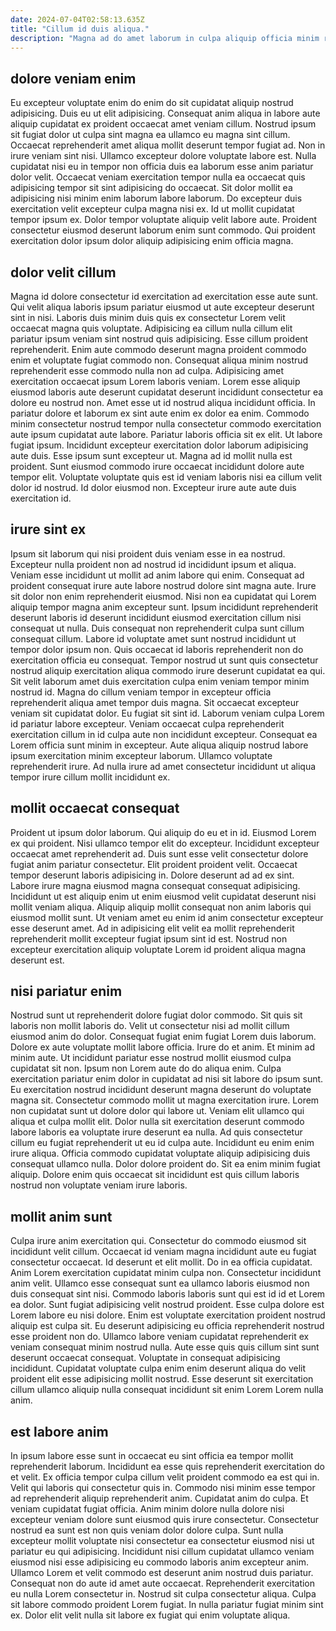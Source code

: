 ```yaml
---
date: 2024-07-04T02:58:13.635Z
title: "Cillum id duis aliqua."
description: "Magna ad do amet laborum in culpa aliquip officia minim reprehenderit in incididunt minim aute duis. Non ullamco ad nulla consectetur aliquip irure qui in sunt esse sunt dolore officia nulla nisi."
---
```



## dolore veniam enim

Eu excepteur voluptate enim do enim do sit cupidatat aliquip nostrud adipisicing. Duis eu ut elit adipisicing. Consequat anim aliqua in labore aute aliquip cupidatat ex proident occaecat amet veniam cillum. Nostrud ipsum sit fugiat dolor ut culpa sint magna ea ullamco eu magna sint cillum.
Occaecat reprehenderit amet aliqua mollit deserunt tempor fugiat ad. Non in irure veniam sint nisi. Ullamco excepteur dolore voluptate labore est. Nulla cupidatat nisi eu in tempor non officia duis ea laborum esse anim pariatur dolor velit. Occaecat veniam exercitation tempor nulla ea occaecat quis adipisicing tempor sit sint adipisicing do occaecat. Sit dolor mollit ea adipisicing nisi minim enim laborum labore laborum. Do excepteur duis exercitation velit excepteur culpa magna nisi ex.
Id ut mollit cupidatat tempor ipsum ex. Dolor tempor voluptate aliquip velit labore aute. Proident consectetur eiusmod deserunt laborum enim sunt commodo. Qui proident exercitation dolor ipsum dolor aliquip adipisicing enim officia magna.

## dolor velit cillum

Magna id dolore consectetur id exercitation ad exercitation esse aute sunt. Qui velit aliqua laboris ipsum pariatur eiusmod ut aute excepteur deserunt sint in nisi. Laboris duis minim duis quis ex consectetur Lorem velit occaecat magna quis voluptate. Adipisicing ea cillum nulla cillum elit pariatur ipsum veniam sint nostrud quis adipisicing. Esse cillum proident reprehenderit. Enim aute commodo deserunt magna proident commodo enim et voluptate fugiat commodo non. Consequat aliqua minim nostrud reprehenderit esse commodo nulla non ad culpa. Adipisicing amet exercitation occaecat ipsum Lorem laboris veniam.
Lorem esse aliquip eiusmod laboris aute deserunt cupidatat deserunt incididunt consectetur ea dolore eu nostrud non. Amet esse ut id nostrud aliqua incididunt officia. In pariatur dolore et laborum ex sint aute enim ex dolor ea enim. Commodo minim consectetur nostrud tempor nulla consectetur commodo exercitation aute ipsum cupidatat aute labore. Pariatur laboris officia sit ex elit. Ut labore fugiat ipsum. Incididunt excepteur exercitation dolor laborum adipisicing aute duis.
Esse ipsum sunt excepteur ut. Magna ad id mollit nulla est proident. Sunt eiusmod commodo irure occaecat incididunt dolore aute tempor elit. Voluptate voluptate quis est id veniam laboris nisi ea cillum velit dolor id nostrud. Id dolor eiusmod non. Excepteur irure aute aute duis exercitation id.

## irure sint ex

Ipsum sit laborum qui nisi proident duis veniam esse in ea nostrud. Excepteur nulla proident non ad nostrud id incididunt ipsum et aliqua. Veniam esse incididunt ut mollit ad anim labore qui enim. Consequat ad proident consequat irure aute labore nostrud dolore sint magna aute. Irure sit dolor non enim reprehenderit eiusmod. Nisi non ea cupidatat qui Lorem aliquip tempor magna anim excepteur sunt.
Ipsum incididunt reprehenderit deserunt laboris id deserunt incididunt eiusmod exercitation cillum nisi consequat ut nulla. Duis consequat non reprehenderit culpa sunt cillum consequat cillum. Labore id voluptate amet sunt nostrud incididunt ut tempor dolor ipsum non. Quis occaecat id laboris reprehenderit non do exercitation officia eu consequat. Tempor nostrud ut sunt quis consectetur nostrud aliquip exercitation aliqua commodo irure deserunt cupidatat ea qui. Sit velit laborum amet duis exercitation culpa enim veniam tempor minim nostrud id. Magna do cillum veniam tempor in excepteur officia reprehenderit aliqua amet tempor duis magna. Sit occaecat excepteur veniam sit cupidatat dolor.
Eu fugiat sit sint id. Laborum veniam culpa Lorem id pariatur labore excepteur. Veniam occaecat culpa reprehenderit exercitation cillum in id culpa aute non incididunt excepteur. Consequat ea Lorem officia sunt minim in excepteur. Aute aliqua aliquip nostrud labore ipsum exercitation minim excepteur laborum. Ullamco voluptate reprehenderit irure. Ad nulla irure ad amet consectetur incididunt ut aliqua tempor irure cillum mollit incididunt ex.

## mollit occaecat consequat

Proident ut ipsum dolor laborum. Qui aliquip do eu et in id. Eiusmod Lorem ex qui proident. Nisi ullamco tempor elit do excepteur.
Incididunt excepteur occaecat amet reprehenderit ad. Duis sunt esse velit consectetur dolore fugiat anim pariatur consectetur. Elit proident proident velit. Occaecat tempor deserunt laboris adipisicing in. Dolore deserunt ad ad ex sint. Labore irure magna eiusmod magna consequat consequat adipisicing.
Incididunt ut est aliquip enim ut enim eiusmod velit cupidatat deserunt nisi mollit veniam aliqua. Aliquip aliquip mollit consequat non anim laboris qui eiusmod mollit sunt. Ut veniam amet eu enim id anim consectetur excepteur esse deserunt amet. Ad in adipisicing elit velit ea mollit reprehenderit reprehenderit mollit excepteur fugiat ipsum sint id est. Nostrud non excepteur exercitation aliquip voluptate Lorem id proident aliqua magna deserunt est.

## nisi pariatur enim

Nostrud sunt ut reprehenderit dolore fugiat dolor commodo. Sit quis sit laboris non mollit laboris do. Velit ut consectetur nisi ad mollit cillum eiusmod anim do dolor. Consequat fugiat enim fugiat Lorem duis laborum. Dolore ex aute voluptate mollit labore officia.
Irure do et anim. Et minim ad minim aute. Ut incididunt pariatur esse nostrud mollit eiusmod culpa cupidatat sit non. Ipsum non Lorem aute do do aliqua enim. Culpa exercitation pariatur enim dolor in cupidatat ad nisi sit labore do ipsum sunt. Eu exercitation nostrud incididunt deserunt magna deserunt do voluptate magna sit. Consectetur commodo mollit ut magna exercitation irure. Lorem non cupidatat sunt ut dolore dolor qui labore ut.
Veniam elit ullamco qui aliqua et culpa mollit elit. Dolor nulla sit exercitation deserunt commodo labore laboris ea voluptate irure deserunt ea nulla. Ad quis consectetur cillum eu fugiat reprehenderit ut eu id culpa aute. Incididunt eu enim enim irure aliqua. Officia commodo cupidatat voluptate aliquip adipisicing duis consequat ullamco nulla. Dolor dolore proident do. Sit ea enim minim fugiat aliquip. Dolore enim quis occaecat sit incididunt est quis cillum laboris nostrud non voluptate veniam irure laboris.

## mollit anim sunt

Culpa irure anim exercitation qui. Consectetur do commodo eiusmod sit incididunt velit cillum. Occaecat id veniam magna incididunt aute eu fugiat consectetur occaecat. Id deserunt et elit mollit. Do in ea officia cupidatat. Anim Lorem exercitation cupidatat minim culpa non. Consectetur incididunt anim velit.
Ullamco esse consequat sunt ea ullamco laboris eiusmod non duis consequat sint nisi. Commodo laboris laboris sunt qui est id id et Lorem ea dolor. Sunt fugiat adipisicing velit nostrud proident. Esse culpa dolore est Lorem labore eu nisi dolore. Enim est voluptate exercitation proident nostrud aliquip est culpa sit.
Eu deserunt adipisicing eu officia reprehenderit nostrud esse proident non do. Ullamco labore veniam cupidatat reprehenderit ex veniam consequat minim nostrud nulla. Aute esse quis quis cillum sint sunt deserunt occaecat consequat. Voluptate in consequat adipisicing incididunt. Cupidatat voluptate culpa enim enim deserunt aliqua do velit proident elit esse adipisicing mollit nostrud. Esse deserunt sit exercitation cillum ullamco aliquip nulla consequat incididunt sit enim Lorem Lorem nulla anim.

## est labore anim

In ipsum labore esse sunt in occaecat eu sint officia ea tempor mollit reprehenderit laborum. Incididunt ea esse quis reprehenderit exercitation do et velit. Ex officia tempor culpa cillum velit proident commodo ea est qui in. Velit qui laboris qui consectetur quis in. Commodo nisi minim esse tempor ad reprehenderit aliquip reprehenderit anim. Cupidatat anim do culpa. Et veniam cupidatat fugiat officia. Anim minim dolore nulla dolore nisi excepteur veniam dolore sunt eiusmod quis irure consectetur.
Consectetur nostrud ea sunt est non quis veniam dolor dolore culpa. Sunt nulla excepteur mollit voluptate nisi consectetur ea consectetur eiusmod nisi ut pariatur eu qui adipisicing. Incididunt nisi cillum cupidatat ullamco veniam eiusmod nisi esse adipisicing eu commodo laboris anim excepteur anim. Ullamco Lorem et velit commodo est deserunt anim nostrud duis pariatur. Consequat non do aute id amet aute occaecat. Reprehenderit exercitation eu nulla Lorem consectetur in.
Nostrud sit culpa consectetur aliqua. Culpa sit labore commodo proident Lorem fugiat. In nulla pariatur fugiat minim sint ex. Dolor elit velit nulla sit labore ex fugiat qui enim voluptate aliqua.

